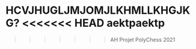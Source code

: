 HCVJHUGLJMJOMJLKHMLLKHGJKG?
<<<<<<< HEAD
aektpaektp
=======
>>>>>>> AH
Projet PolyChess 2021










